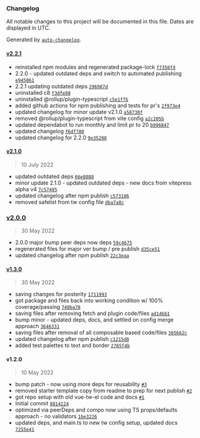 ### Changelog

All notable changes to this project will be documented in this file. Dates are displayed in UTC.

Generated by [`auto-changelog`](https://github.com/CookPete/auto-changelog).

#### [v2.2.1](https://github.com/obewds/vue-tw-el/compare/v2.1.0...v2.2.1)

- reinstalled npm modules and regenerated package-lock [`f7358fd`](https://github.com/obewds/vue-tw-el/commit/f7358fdd44c6e9ad823ba1046f84de9dfaac4c6b)
- 2.2.0 - updated outdated deps and switch to automated publishing [`e945061`](https://github.com/obewds/vue-tw-el/commit/e9450610314b29ec7fc6e42d50661bd685100f6c)
- 2.2.1 updating outdated deps [`296987d`](https://github.com/obewds/vue-tw-el/commit/296987d0ae72622266d210a70b9ebf78d12b60e1)
- uninstalled c8 [`f3dfe88`](https://github.com/obewds/vue-tw-el/commit/f3dfe88937fb0d2b3799d6d5384f638cbaac0fb8)
- uninstalled @rollup/plugin-typescript [`c5e1ffb`](https://github.com/obewds/vue-tw-el/commit/c5e1ffbd4ca7371748d14725c3bf0c2c00f90d4b)
- added github actions for npm publishing and tests for pr's [`2f973e4`](https://github.com/obewds/vue-tw-el/commit/2f973e4128013c9b845d6a7f936ee3a060148922)
- updated changelog for minor update v2.1.0 [`a58730f`](https://github.com/obewds/vue-tw-el/commit/a58730f125092e1303813dfca702a4315e599d16)
- removed @rollup/plugin-typescript from vite config [`a2c205b`](https://github.com/obewds/vue-tw-el/commit/a2c205b494dd682e804fa04bddb47beb950d82d2)
- updated dependabot to run monthly and limit pr to 20 [`b996847`](https://github.com/obewds/vue-tw-el/commit/b9968471aad968798c162e31153ef36efadd5db3)
- updated changelog [`f6df780`](https://github.com/obewds/vue-tw-el/commit/f6df78061e4213faccc1c10698893dd306139aa5)
- updated changelog for 2.2.0 [`9e35288`](https://github.com/obewds/vue-tw-el/commit/9e35288ff3aff301b3c04b2a94566a72b7a9d254)

#### [v2.1.0](https://github.com/obewds/vue-tw-el/compare/v2.0.0...v2.1.0)

> 10 July 2022

- updated outdated deps [`66e8888`](https://github.com/obewds/vue-tw-el/commit/66e8888f363f1aedd41ce80398c4208083f84e9d)
- minor update 2.1.0 - updated outdated deps - new docs from vitepress alpha v4 [`7c57495`](https://github.com/obewds/vue-tw-el/commit/7c57495d1083ccca71a15de54e9e71a2fcc2e56f)
- updated changelog after npm publish [`c573186`](https://github.com/obewds/vue-tw-el/commit/c573186e4f64f46c187b8228ed11b8dfd9f3ece5)
- removed safelist from tw config file [`dba7a8c`](https://github.com/obewds/vue-tw-el/commit/dba7a8cba626dbc04f72cc3fb9ca934bb6d1969b)

### [v2.0.0](https://github.com/obewds/vue-tw-el/compare/v1.3.0...v2.0.0)

> 30 May 2022

- 2.0.0 major bump peer deps now deps [`59c4675`](https://github.com/obewds/vue-tw-el/commit/59c467503729799ddbacf28fb1048a35f603cc65)
- regenerated files for major ver bump / pre publish [`d35ce51`](https://github.com/obewds/vue-tw-el/commit/d35ce511cca82aaa1176ac51b836650a07e1e618)
- updated changelog after npm publish [`22c3eaa`](https://github.com/obewds/vue-tw-el/commit/22c3eaa2c339f49db616ad5387db08653b504e6f)

#### [v1.3.0](https://github.com/obewds/vue-tw-el/compare/v1.2.0...v1.3.0)

> 30 May 2022

- saving changes for posterity [`1711993`](https://github.com/obewds/vue-tw-el/commit/17119933b5e39948659265d50b5b361472bd42a5)
- got package and files back into working condition w/ 100% coverage/passing [`748ba78`](https://github.com/obewds/vue-tw-el/commit/748ba7845312db8a5a183a514af660a4ac86173f)
- saving files after removing fetch and plugin code/files [`ad14bb1`](https://github.com/obewds/vue-tw-el/commit/ad14bb18df4a158c452f7ca4bb271923618457d5)
- bump minor - updated deps, docs, and settled on config merge approach [`3646331`](https://github.com/obewds/vue-tw-el/commit/36463310be9dab9684f1997f77f074e2c76da6b1)
- saving files after removal of all composable based code/files [`385662c`](https://github.com/obewds/vue-tw-el/commit/385662c197745ea764c5e27d753c3521d8429e40)
- updated changelog after npm publish [`c1215d0`](https://github.com/obewds/vue-tw-el/commit/c1215d0c039939b582e6bb7cf19eb2f3be6d39a5)
- added test palettes to text and border [`2765f4b`](https://github.com/obewds/vue-tw-el/commit/2765f4badb3aeed9ed2159bcf686eb0381fef727)

#### v1.2.0

> 10 May 2022

- bump patch - now using more deps for reusability [`#3`](https://github.com/obewds/vue-tw-el/pull/3)
- removed starter template copy from readme to prep for next publish [`#2`](https://github.com/obewds/vue-tw-el/pull/2)
- got repo setup with old vue-tw-el code and docs [`#1`](https://github.com/obewds/vue-tw-el/pull/1)
- Initial commit [`8814124`](https://github.com/obewds/vue-tw-el/commit/8814124f08358b609cf55ed16b21c4ed33aad9a5)
- optimized via peerDeps and compo now using TS props/defaults approach - no validators [`1be3226`](https://github.com/obewds/vue-tw-el/commit/1be3226ac66fc789b57d7ddedcd87986f7d9c403)
- updated deps, and main.ts to new tw config setup, updated docs [`7255e41`](https://github.com/obewds/vue-tw-el/commit/7255e414fd1184978690647033d7bd1c4a04984a)
